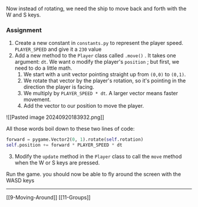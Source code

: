Now instead of rotating,
we need the ship to move back and forth with the W and S keys.

### Assignment
1. Create a new constant in `constants.py` to represent the player speed. `PLAYER_SPEED` and give it a `230` value
2. Add a new method to the `Player` class called `.move()` . It takes one argument: `dt`. We want o modify the player's `position` ; but first, we need to do a little math.
	1. We start with a unit vector pointing straight up from `(0,0)` to `(0,1)`.
	2. We rotate that vector by the player's rotation, so it's pointing in the direction the player is facing. 
	3. We multiply by `PLAYER_SPEED * dt`. A larger vector means faster movement.
	4. Add the vector to our position to move the player.

![[Pasted image 20240920183932.png]]

All those words boil down to these two lines of code:

``` python
forward = pygame.Vector2(0, 1).rotate(self.rotation)
self.position += forward * PLAYER_SPEED * dt
```

3. Modify the `update` method in the `Player` class to call the `move` method when the W or S keys are pressed. 

Run the game. you should now be able to fly around the screen with the WASD keys

---
[[9-Moving-Around]]
[[11-Groups]]
